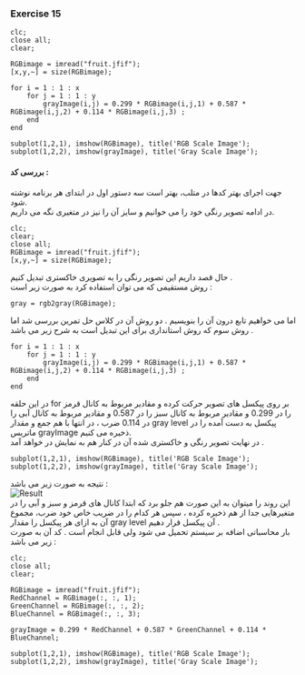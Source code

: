 ### Exercise 15
```
clc;
close all;
clear;

RGBimage = imread("fruit.jfif");
[x,y,~] = size(RGBimage);

for i = 1 : 1 : x
    for j = 1 : 1 : y
        grayImage(i,j) = 0.299 * RGBimage(i,j,1) + 0.587 * RGBimage(i,j,2) + 0.114 * RGBimage(i,j,3) ;
    end
end

subplot(1,2,1), imshow(RGBimage), title('RGB Scale Image');
subplot(1,2,2), imshow(grayImage), title('Gray Scale Image');
```
#### بررسی کد :
جهت اجرای بهتر کدها در متلب، بهتر است سه دستور اول در ابتدای هر برنامه نوشته شود. 
<br/>
در ادامه تصویر رنگی خود را می خوانیم و سایز آن را نیز در متغیری نگه می داریم.
```
clc;
clear;
close all;
RGBimage = imread("fruit.jfif");
[x,y,~] = size(RGBimage);
```
حال قصد داریم این تصویر رنگی را به تصویری خاکستری تبدیل کنیم .
<br/>
 روش مستقیمی که می توان استفاده کرد به صورت زیر است :
 
```
gray = rgb2gray(RGBimage);
```
اما می خواهیم تابع درون آن را بنویسیم . دو روش آن در کلاس حل تمرین بررسی شد اما روش سوم که روش استانداری برای این تبدیل است به شرح زیر می باشد .
```
for i = 1 : 1 : x
    for j = 1 : 1 : y
        grayImage(i,j) = 0.299 * RGBimage(i,j,1) + 0.587 * RGBimage(i,j,2) + 0.114 * RGBimage(i,j,3) ;
    end
end
```
در این حلقه for بر روی پیکسل های تصویر حرکت کرده و مقادیر مربوط به کانال قرمز را در 0.299 و مقادیر مربوط به کانال سبز را در 0.587 و مقادیر مربوط به کانال آبی را در 0.114 ضرب ، در انتها با هم جمع و مقدار gray level پیکسل به دست آمده را
در ماتریس grayImage ذخیره می کنیم. 
<br/>
در نهایت تصویر رنگی و خاکستری شده آن در کنار هم به نمایش در خواهد آمد .   

```
subplot(1,2,1), imshow(RGBimage), title('RGB Scale Image');
subplot(1,2,2), imshow(grayImage), title('Gray Scale Image');
```
نتیجه به صورت زیر می باشد :
<br/>
![Result](https://github.com/semnan-university-ai/image-processing-class-002/blob/main/exercises/fatemeh456/15/Result.PNG)
<br/>
این روند را میتوان به این صورت هم جلو برد که ابتدا کانال های قرمز و سبز و آبی را در متغیرهایی جدا از هم ذخیره کرده ، سپس هر کدام را در ضریب خاص خود ضرب، مجموع آن به ازای هر پیکسل را مقدار gray level آن پیکسل قرار دهیم .
<br/>
بار محاسباتی اضافه بر سیستم تحمیل می شود ولی قابل انجام است .
کد آن به صورت زیر می باشد :
```
clc;
close all;
clear;

RGBimage = imread("fruit.jfif");
RedChannel = RGBimage(:, :, 1);
GreenChannel = RGBimage(:, :, 2);
BlueChannel = RGBimage(:, :, 3);

grayImage = 0.299 * RedChannel + 0.587 * GreenChannel + 0.114 * BlueChannel;

subplot(1,2,1), imshow(RGBimage), title('RGB Scale Image');
subplot(1,2,2), imshow(grayImage), title('Gray Scale Image');
```
